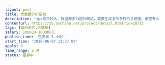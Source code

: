 ```yaml
---                
layout: post       
title: 大数据分析系统           
description: '<p>项目较大，数据源多为国外网站，需要生成复杂多样的关联图，希望专业公司进行开发</p><p>从数据接入到数据应用，我们需要【大数据分析系统】包括几大功能模块：</p><p>（1）爬虫系统</p><p>（2）数据处理、存储、计算系统</p><p>（3）数据人工智能分析、可视化系统</p><p>（4）外部接口</p><p>其中第（3）模块是核心，需要结合我们公司业务方向建设相关的数学模型，进行人工智能的自动分析。</p><p>爬虫系统可以从指定网站自动的进行信息的抓取，对数据库中的已有词条进行更新或新建，或者从全站按照关键词抓取信息，更新数据库中词条，爬虫搜集到的数据也需要存储到系统中。</p><p>数据库系统可以将公司现有资料分库录入系统，生成词条，词条之间相互关联，可以实现跳转，可视化查看；存储爬虫得到的数据。数据库中的词条或者数据源大多是国外的，例如美国，日本等，涉及到的人物或者其它词条会有多种语言的表达。</p><p>系统可以结合爬虫的数据、库中本来的数据按照一定内容生成词条自身的时间轴，多库之间词条的的关系图。系统需要与外部互联的接口，包括微信平台，天蝎系统，邮件营销平台，调查问卷分析平台。</p>'     
contenturl: https://zb.oschina.net/project/detail.html?id=20733      
tags: [其他语言,大数据]            
salary: 100000-100000元          
publish_time: '已发布 3 小时'         
start_time: '2018-06-07 13:37:09'           
apply: 5                   
time_range: 6 月              
status: 招募中                  
---                 
```

